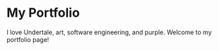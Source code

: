 # My Portfolio

I love Undertale, art, software engineering, and purple. Welcome to my portfolio page!